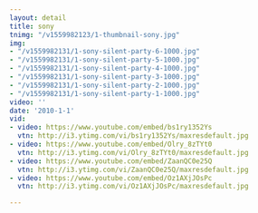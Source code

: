 ```yaml
---
layout: detail
title: sony
tnimg: "/v1559982123/1-thumbnail-sony.jpg"
img:
- "/v1559982131/1-sony-silent-party-6-1000.jpg"
- "/v1559982131/1-sony-silent-party-5-1000.jpg"
- "/v1559982131/1-sony-silent-party-4-1000.jpg"
- "/v1559982131/1-sony-silent-party-3-1000.jpg"
- "/v1559982131/1-sony-silent-party-2-1000.jpg"
- "/v1559982131/1-sony-silent-party-1-1000.jpg"
video: ''
date: '2010-1-1'
vid:
- video: https://www.youtube.com/embed/bs1ry1352Ys
  vtn: http://i3.ytimg.com/vi/bs1ry1352Ys/maxresdefault.jpg
- video: https://www.youtube.com/embed/Olry_8zTYt0
  vtn: http://i3.ytimg.com/vi/Olry_8zTYt0/maxresdefault.jpg
- video: https://www.youtube.com/embed/ZaanQC0e25Q
  vtn: http://i3.ytimg.com/vi/ZaanQC0e25Q/maxresdefault.jpg
- video: https://www.youtube.com/embed/Oz1AXjJOsPc
  vtn: http://i3.ytimg.com/vi/Oz1AXjJOsPc/maxresdefault.jpg

---
```

